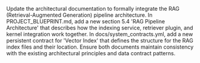 Update the architectural documentation to formally integrate the RAG (Retrieval-Augmented Generation) pipeline architecture. In PROJECT_BLUEPRINT.md, add a new section 5.4 'RAG Pipeline Architecture' that describes how the indexing service, retriever plugin, and kernel integration work together. In docs/system_contracts.yml, add a new persistent contract for 'Vector Index' that defines the structure for the RAG index files and their location. Ensure both documents maintain consistency with the existing architectural principles and data contract patterns.